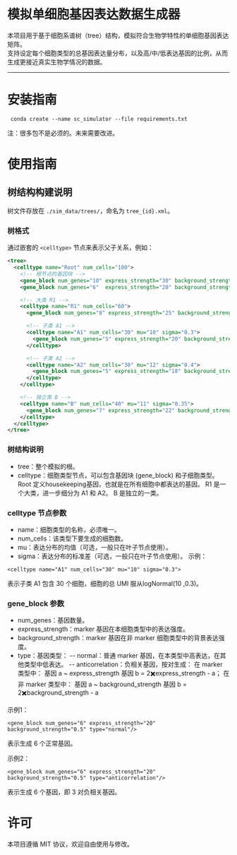 # 模拟单细胞基因表达数据生成器

本项目用于基于细胞系谱树（tree）结构，模拟符合生物学特性的单细胞基因表达矩阵。  
支持设定每个细胞类型的总基因表达量分布，以及高/中/低表达基因的比例，从而生成更接近真实生物学情况的数据。  

---

# 安装指南
```
 conda create --name sc_simulator --file requirements.txt
```
注：很多包不是必须的。未来需要改进。 

# 使用指南
## 树结构构建说明

树文件存放在 `./sim_data/trees/`，命名为 `tree_{id}.xml`。  

### 树格式
通过嵌套的 `<celltype>` 节点来表示父子关系，例如：  

```xml
<tree>
  <celltype name="Root" num_cells="100">
    <!-- 根节点的基因块 -->
    <gene_block num_genes="10" express_strength="30" background_strength="0.01" type="normal"/>
    <gene_block num_genes="6"  express_strength="20" background_strength="0.5"  type="anticorrelation"/>

    <!-- 大类 R1 -->
    <celltype name="R1" num_cells="60">
      <gene_block num_genes="8" express_strength="25" background_strength="0.2" type="normal"/>

      <!-- 子类 A1 -->
      <celltype name="A1" num_cells="30" mu="10" sigma="0.3">
        <gene_block num_genes="5" express_strength="20" background_strength="0.2" type="normal"/>
      </celltype>

      <!-- 子类 A2 -->
      <celltype name="A2" num_cells="30" mu="12" sigma="0.4">
        <gene_block num_genes="5" express_strength="18" background_strength="0.3" type="normal"/>
      </celltype>
    </celltype>

    <!-- 独立类 B -->
    <celltype name="B" num_cells="40" mu="11" sigma="0.35">
      <gene_block num_genes="7" express_strength="22" background_strength="0.25" type="normal"/>
    </celltype>
  </celltype>
</tree>
```

### 树结构说明
- tree：整个模拟的根。
- celltype：细胞类型节点，可以包含基因块 (gene_block) 和子细胞类型。
Root 定义housekeeping基因，也就是在所有细胞中都表达的基因。
R1 是一个大类，进一步细分为 A1 和 A2。
B 是独立的一类。

### celltype 节点参数
- name：细胞类型的名称，必须唯一。
- num_cells：该类型下要生成的细胞数。
- mu：表达分布的均值（可选，一般只在叶子节点使用）。
- sigma：表达分布的标准差（可选，一般只在叶子节点使用）。
示例：
```
<celltype name="A1" num_cells="30" mu="10" sigma="0.3">
```
表示子类 A1 包含 30 个细胞，细胞的总 UMI 服从logNormal(10 ,0.3)。

### gene_block 参数
- num_genes：基因数量。
- express_strength：marker 基因在本细胞类型中的表达强度。
- background_strength：marker 基因在非 marker 细胞类型中的背景表达强度。
- type：基因类型：
-- normal：普通 marker 基因，在本类型中高表达，在其他类型中低表达。
-- anticorrelation：负相关基因，按对生成：
在 marker 类型中：
基因 a ~ express_strength
基因 b = 2✖️express_strength - a；
在非 marker 类型中：
基因 a ~ background_strength
基因 b = 2✖️background_strength - a

示例1：
```
<gene_block num_genes="6" express_strength="20" background_strength="0.5" type="normal"/>
```
表示生成 6 个正常基因。

示例2：
```
<gene_block num_genes="6" express_strength="20" background_strength="0.5" type="anticorrelation"/>
```
表示生成 6 个基因，即 3 对负相关基因。



# 许可

本项目遵循 MIT 协议，欢迎自由使用与修改。
